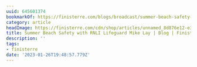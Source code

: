```yaml
---
uuid: 645601374
bookmarkOf: https://finisterre.com/blogs/broadcast/summer-beach-safety-with-mike-lay?xnpe_tifc=hFoXhkx8bDsNxu4N4uhLbjpsafeWaeiWhFW6hfp3alB8bf8cRf4gVd46EMQ-tu4vaMXp4.nXxIV84do74fodbfnJ
category: article
headImage: https://finisterre.com/cdn/shop/articles/unnamed_8d876e12-e369-4378-b003-963072933935.jpg?v=1659436667
title: Summer Beach Safety with RNLI Lifeguard Mike Lay | Blog | Finisterre
description: ''
tags:
- finisterre
date: '2023-01-26T19:48:57.779Z'
---
```



